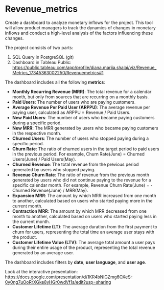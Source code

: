 # Revenue_metrics
 Create a dashboard to analyze monetary inflows for the project.
This tool will allow product managers to track the dynamics of changes in monetary inflows and conduct a high-level analysis of the factors influencing these changes.

The project consists of two parts:

1. SQL Query in PostgreSQL (git)
2. Dashboard in Tableau Public: https://public.tableau.com/app/profile/diana.mariia.shalai/viz/Revenue_Metrics_17345363002250/Revenuemetrics#1

The dashboard includes all the following **metrics**:

- **Monthly Recurring Revenue (MRR)**: The total revenue for a calendar month, but only from sources that are recurring on a monthly basis.
- **Paid Users**: The number of users who are paying customers.
- **Average Revenue Per Paid User (ARPPU)**: The average revenue per paying user, calculated as ARPPU = Revenue / Paid Users.
- **New Paid Users**: The number of users who became paying customers during a specific period.
- **New MRR**: The MRR generated by users who became paying customers in the respective month.
- **Churned Users**: The number of users who stopped paying during a specific period.
- **Churn Rate**: The ratio of churned users in the target period to paid users in the previous period. For example, Churn Rate(June) = Churned Users(June) / Paid Users(May).
- **Churned Revenue**: The total revenue from the previous period generated by users who stopped paying.
- **Revenue Churn Rate**: The ratio of revenue from the previous month generated by users who did not continue paying to the revenue for a specific calendar month. For example, Revenue Churn Rate(June) = - Churned Revenue(June) / MRR(May).
- **Expansion MRR**: The amount by which MRR increased from one month to another, calculated based on users who started paying more in the current month.
- **Contraction MRR**: The amount by which MRR decreased from one month to another, calculated based on users who started paying less in the current month.
- **Customer Lifetime (LT)**: The average duration from the first payment to churn for users, representing the total time an average user stays with the product.
- **Customer Lifetime Value (LTV)**: The average total amount a user pays during their entire usage of the product, representing the total revenue generated by an average user.

The dashboard includes filters by **date**, **user language**, and **user age**.

Look at the interactive presentation: https://docs.google.com/presentation/d/1KR4bNIGZmg6OXeS-0y0ng7uOoRrXGke8yHGr0wdVf1s/edit?usp=sharing
